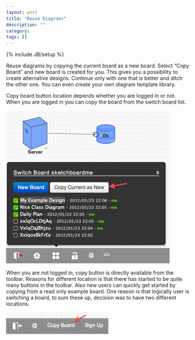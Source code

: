 ```yaml
---
layout: post
title: "Reuse Diagrams"
description: ""
category: 
tags: []
---
```

{% include JB/setup %}

Reuse diagrams by copying the current board as a new board. Select “Copy Board” and new board is created for you. This gives you a possibility to create alternative designs. Continue only with one that is better and ditch the other one. You can even create your own diagram template library.

Copy board button location depends whether you are logged in or not. When you are logged in you can copy the board from the switch board list. 

![Copy Board - Logged In](/images/copyboard-loggedin.png)

When you are not logged in, copy button is directly available from the toolbar. Reasons for different location is that there has started to be quite many buttons in the toolbar. Also new users can quickly get started by copying from a read only example board. One reason is that logically user is switching a board, to sum these up, decision was to have two different locations.

![Copy Board - Not Logged In](/images/copyboard-notlogged.png)
